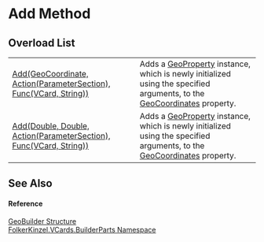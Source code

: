 # Add Method


## Overload List
<table>
<tr>
<td><a href="7aa4b0cb-b383-1eaa-532d-ed2a3bf0e926.md">Add(GeoCoordinate, Action(ParameterSection), Func(VCard, String))</a></td>
<td>Adds a <a href="cebf2b25-a331-1126-b40d-697dc18dcb72.md">GeoProperty</a> instance, which is newly initialized using the specified arguments, to the <a href="e113b21a-517e-133e-8e60-9d57fc8eca24.md">GeoCoordinates</a> property.</td></tr>
<tr>
<td><a href="a1ac7eeb-69d8-7c2e-9cb9-e88163d00b95.md">Add(Double, Double, Action(ParameterSection), Func(VCard, String))</a></td>
<td>Adds a <a href="cebf2b25-a331-1126-b40d-697dc18dcb72.md">GeoProperty</a> instance, which is newly initialized using the specified arguments, to the <a href="e113b21a-517e-133e-8e60-9d57fc8eca24.md">GeoCoordinates</a> property.</td></tr>
</table>

## See Also


#### Reference
<a href="7d2d1dc9-9f87-d728-53a5-dfdf45086864.md">GeoBuilder Structure</a>  
<a href="30716183-7f69-ceb8-b5fe-4d9f23e7fd2b.md">FolkerKinzel.VCards.BuilderParts Namespace</a>  
